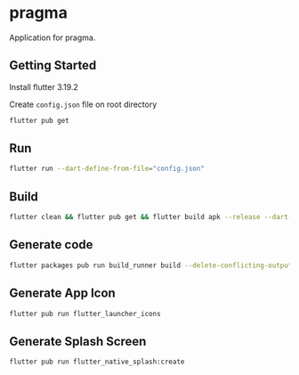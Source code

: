 # pragma

Application for pragma.

## Getting Started

Install flutter 3.19.2

Create `config.json` file on root directory

```bash
flutter pub get
```

## Run

```bash
flutter run --dart-define-from-file="config.json"
```

## Build

```bash
flutter clean && flutter pub get && flutter build apk --release --dart-define-from-file="config.json"
```

## Generate code

```bash
flutter packages pub run build_runner build --delete-conflicting-outputs
```

## Generate App Icon

```bash
flutter pub run flutter_launcher_icons
```

## Generate Splash Screen

```bash
flutter pub run flutter_native_splash:create
```